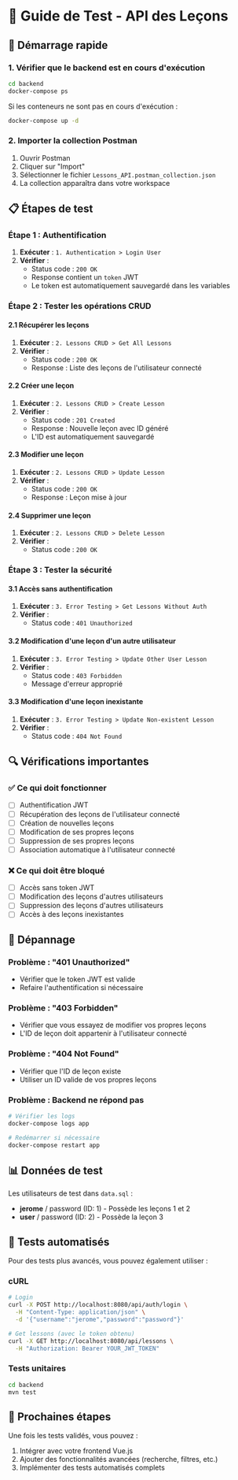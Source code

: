 # 🧪 Guide de Test - API des Leçons

## 🚀 Démarrage rapide

### 1. Vérifier que le backend est en cours d'exécution
```bash
cd backend
docker-compose ps
```

Si les conteneurs ne sont pas en cours d'exécution :
```bash
docker-compose up -d
```

### 2. Importer la collection Postman
1. Ouvrir Postman
2. Cliquer sur "Import"
3. Sélectionner le fichier `Lessons_API.postman_collection.json`
4. La collection apparaîtra dans votre workspace

## 📋 Étapes de test

### Étape 1 : Authentification
1. **Exécuter** : `1. Authentication > Login User`
2. **Vérifier** : 
   - Status code : `200 OK`
   - Response contient un `token` JWT
   - Le token est automatiquement sauvegardé dans les variables

### Étape 2 : Tester les opérations CRUD

#### 2.1 Récupérer les leçons
1. **Exécuter** : `2. Lessons CRUD > Get All Lessons`
2. **Vérifier** :
   - Status code : `200 OK`
   - Response : Liste des leçons de l'utilisateur connecté

#### 2.2 Créer une leçon
1. **Exécuter** : `2. Lessons CRUD > Create Lesson`
2. **Vérifier** :
   - Status code : `201 Created`
   - Response : Nouvelle leçon avec ID généré
   - L'ID est automatiquement sauvegardé

#### 2.3 Modifier une leçon
1. **Exécuter** : `2. Lessons CRUD > Update Lesson`
2. **Vérifier** :
   - Status code : `200 OK`
   - Response : Leçon mise à jour

#### 2.4 Supprimer une leçon
1. **Exécuter** : `2. Lessons CRUD > Delete Lesson`
2. **Vérifier** :
   - Status code : `200 OK`

### Étape 3 : Tester la sécurité

#### 3.1 Accès sans authentification
1. **Exécuter** : `3. Error Testing > Get Lessons Without Auth`
2. **Vérifier** :
   - Status code : `401 Unauthorized`

#### 3.2 Modification d'une leçon d'un autre utilisateur
1. **Exécuter** : `3. Error Testing > Update Other User Lesson`
2. **Vérifier** :
   - Status code : `403 Forbidden`
   - Message d'erreur approprié

#### 3.3 Modification d'une leçon inexistante
1. **Exécuter** : `3. Error Testing > Update Non-existent Lesson`
2. **Vérifier** :
   - Status code : `404 Not Found`

## 🔍 Vérifications importantes

### ✅ Ce qui doit fonctionner
- [ ] Authentification JWT
- [ ] Récupération des leçons de l'utilisateur connecté
- [ ] Création de nouvelles leçons
- [ ] Modification de ses propres leçons
- [ ] Suppression de ses propres leçons
- [ ] Association automatique à l'utilisateur connecté

### ❌ Ce qui doit être bloqué
- [ ] Accès sans token JWT
- [ ] Modification des leçons d'autres utilisateurs
- [ ] Suppression des leçons d'autres utilisateurs
- [ ] Accès à des leçons inexistantes

## 🐛 Dépannage

### Problème : "401 Unauthorized"
- Vérifier que le token JWT est valide
- Refaire l'authentification si nécessaire

### Problème : "403 Forbidden"
- Vérifier que vous essayez de modifier vos propres leçons
- L'ID de leçon doit appartenir à l'utilisateur connecté

### Problème : "404 Not Found"
- Vérifier que l'ID de leçon existe
- Utiliser un ID valide de vos propres leçons

### Problème : Backend ne répond pas
```bash
# Vérifier les logs
docker-compose logs app

# Redémarrer si nécessaire
docker-compose restart app
```

## 📊 Données de test

Les utilisateurs de test dans `data.sql` :
- **jerome** / password (ID: 1) - Possède les leçons 1 et 2
- **user** / password (ID: 2) - Possède la leçon 3

## 🎯 Tests automatisés

Pour des tests plus avancés, vous pouvez également utiliser :

### cURL
```bash
# Login
curl -X POST http://localhost:8080/api/auth/login \
  -H "Content-Type: application/json" \
  -d '{"username":"jerome","password":"password"}'

# Get lessons (avec le token obtenu)
curl -X GET http://localhost:8080/api/lessons \
  -H "Authorization: Bearer YOUR_JWT_TOKEN"
```

### Tests unitaires
```bash
cd backend
mvn test
```

## 🚀 Prochaines étapes

Une fois les tests validés, vous pouvez :
1. Intégrer avec votre frontend Vue.js
2. Ajouter des fonctionnalités avancées (recherche, filtres, etc.)
3. Implémenter des tests automatisés complets 